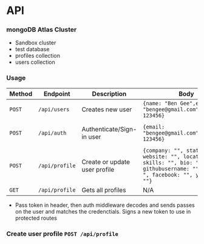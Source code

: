 # API

### mongoDB Atlas Cluster

- Sandbox cluster
- test database
- profiles collection
- users collection

### Usage

| Method | Endpoint       | Description                   | Body                                                                                                                                   | Request Headers                                                                        | Sample Response                                 |
| ------ | -------------- | ----------------------------- | -------------------------------------------------------------------------------------------------------------------------------------- | -------------------------------------------------------------------------------------- | ----------------------------------------------- |
| `POST` | `/api/users`   | Creates new user              | `{name: "Ben Gee",email: "bengee@gmail.com",password: 123456}`                                                                         | N/A                                                                                    | `{token: "995fbba524b378b7e5cf7e076168ffd0?s"}` |
| `POST` | `/api/auth`    | Authenticate/Sign-in user     | `{email: "bengee@gmail.com",password: 123456}`                                                                                         | `{Content-Type: "application/json, x-auth-token: "995fbba524b378b7e5cf7e076168ffd0" }` | `{token: "995fbba524b378b7e5cf7e076168ffd0?s"}` |
| `POST` | `/api/profile` | Create or update user profile | `{company: "", status: "", website: "", location: "", skills: "", bio: "", githubusername: "", twitter: ", facebook: "", youtube: ""}` | `{Content-Type: "application/json, x-auth-token: "995fbba524b378b7e5cf7e076168ffd0" }` | `{token: "995fbba524b378b7e5cf7e076168ffd0?s"}` |
| `GET`  | `/api/profile` | Gets all profiles             | N/A                                                                                                                                    | N/A                                                                                    | `[{}, {}]`                                      |

- Pass token in header, then auth middleware decodes and sends passes on the user and matches the credenctials. Signs a new token to use in protected routes

### Create user profile `POST /api/profile`
